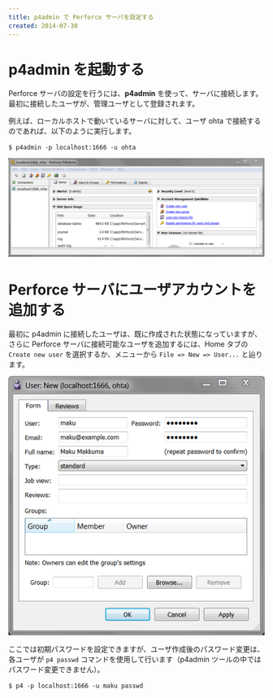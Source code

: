 ```yaml
---
title: p4admin で Perforce サーバを設定する
created: 2014-07-30
---
```


p4admin を起動する
====
Perforce サーバの設定を行うには、**p4admin** を使って、サーバに接続します。
最初に接続したユーザが、管理ユーザとして登録されます。

例えば、ローカルホストで動いているサーバに対して、ユーザ ohta で接続するのであれば、以下のように実行します。

```
$ p4admin -p localhost:1666 -u ohta
```

![p4admin1.png](p4admin1.png)

Perforce サーバにユーザアカウントを追加する
====
最初に p4admin に接続したユーザは、既に作成された状態になっていますが、さらに Perforce サーバに接続可能なユーザを追加するには、Home タブの `Create new user` を選択するか、メニューから `File => New => User...` と辿ります。

![p4admin2.png](p4admin2.png)

ここでは初期パスワードを設定できますが、ユーザ作成後のパスワード変更は、各ユーザが `p4 passwd` コマンドを使用して行います（p4admin ツールの中ではパスワード変更できません）。

```
$ p4 -p localhost:1666 -u maku passwd
```

